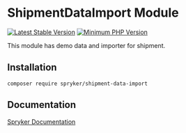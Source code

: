 # ShipmentDataImport Module
[![Latest Stable Version](https://poser.pugx.org/spryker/shipment-data-import/v/stable.svg)](https://packagist.org/packages/spryker/shipment-data-import)
[![Minimum PHP Version](https://img.shields.io/badge/php-%3E%3D%207.4-8892BF.svg)](https://php.net/)

This module has demo data and importer for shipment.

## Installation

```
composer require spryker/shipment-data-import
```

## Documentation

[Spryker Documentation](https://documentation.spryker.com/module_guide/overview.htm)
